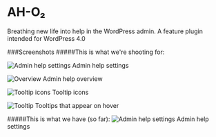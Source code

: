 AH-O&#8322;
====================

Breathing new life into help in the WordPress admin.
A feature plugin intended for WordPress 4.0

###Screenshots
#####This is what we're shooting for:

![Admin help settings](http://www.mattvanandel.com/wp-content/uploads/2013/09/wp-admin-help-settings.jpg)
Admin help settings

![Overview](http://www.mattvanandel.com/wp-content/uploads/2013/09/wp-admin-help-open.jpg)
Admin help overview

![Tooltip icons](http://www.mattvanandel.com/wp-content/uploads/2013/09/wp-admin-help-closed.jpg)
Tooltip icons

![Tooltip](https://i.cloudup.com/Eg3HS29QLo-2000x2000.png)
Tooltips that appear on hover

#####This is what we have (so far):
![Admin help settings](https://i.cloudup.com/PY7mNtqlJW-3000x3000.png)
Admin help settings


